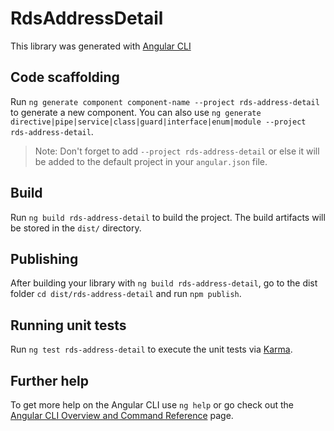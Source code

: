 # RdsAddressDetail

This library was generated with [Angular CLI](https://github.com/angular/angular-cli)

## Code scaffolding

Run `ng generate component component-name --project rds-address-detail` to generate a new component. You can also use `ng generate directive|pipe|service|class|guard|interface|enum|module --project rds-address-detail`.
> Note: Don't forget to add `--project rds-address-detail` or else it will be added to the default project in your `angular.json` file. 

## Build

Run `ng build rds-address-detail` to build the project. The build artifacts will be stored in the `dist/` directory.

## Publishing

After building your library with `ng build rds-address-detail`, go to the dist folder `cd dist/rds-address-detail` and run `npm publish`.

## Running unit tests

Run `ng test rds-address-detail` to execute the unit tests via [Karma](https://karma-runner.github.io).

## Further help

To get more help on the Angular CLI use `ng help` or go check out the [Angular CLI Overview and Command Reference](https://angular.io/cli) page.
